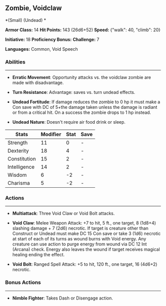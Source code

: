 ## Zombie, Voidclaw
*(Small) (Undead) *

**Armor Class:** 14
**Hit Points:** 143 (26d6+52)
**Speed:** {"walk": 40, "climb": 20}

**Initiative:** 18
**Proficiency Bonus:**
**Challenge:** 7

**Languages:** Common, Void Speech

### Abilities
 --- 
- **Erratic Movement**: Opportunity attacks vs. the voidclaw zombie are made with disadvantage.

- **Turn Resistance**: Advantage: saves vs. turn undead effects.

- **Undead Fortitude**: If damage reduces the zombie to 0 hp it must make a Con save with DC of 5+the damage taken unless the damage is radiant or from a critical hit. On a success the zombie drops to 1 hp instead.

- **Undead Nature**: Doesn't require air food drink or sleep.



| Stats | Modifier | Stat | Save
| ---- | ---- | ---- | ---- |
| Strength | 11 | 0 | - |
| Dexterity | 18 | 4 | - |
| Constitution | 15 | 2 | - |
| Intelligence | 14 | 2 | - |
| Wisdom | 6 | -2 | - |
| Charisma | 5 | -2 | - |

### Actions
 --- 
- **Multiattack**: Three Void Claw or Void Bolt attacks.

- **Void Claw**: Melee Weapon Attack: +7 to hit, 5 ft., one target, 8 (1d8+4) slashing damage + 7 (2d6) necrotic. If target is creature other than Construct or Undead must make DC 15 Con save or take 3 (1d6) necrotic at start of each of its turns as wound burns with Void energy. Any creature can use action to purge energy from wound via DC 12 Int (Arcana) check. Energy also leaves the wound if target receives magical healing ending the effect.

- **Void Bolt**: Ranged Spell Attack: +5 to hit, 120 ft., one target, 16 (4d6+2) necrotic.

### Bonus Actions
 --- 
- **Nimble Fighter**: Takes Dash or Disengage action.

